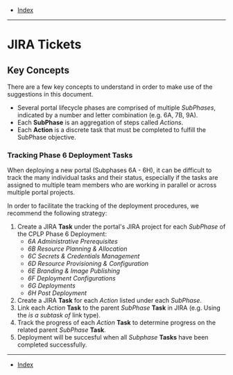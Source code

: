 - [Index](../index.md)

---

# JIRA Tickets

## Key Concepts

There are a few key concepts to understand in order to make use of the suggestions in this document.

- Several portal lifecycle phases are comprised of multiple _SubPhases_, indicated by a number and letter combination (e.g. 6A, 7B, 9A).
- Each **SubPhase** is an aggregation of steps called _Actions_.
- Each **Action** is a discrete task that must be completed to fulfill the SubPhase objective.

### Tracking Phase 6 Deployment Tasks

When deploying a new portal (Subphases 6A - 6H), it can be difficult to track the many individual tasks and their status, especially if the tasks are assigned to multiple team members who are working in parallel or across multiple portal projects.

In order to facilitate the tracking of the deployment procedures, we recommend the following strategy:

1. Create a JIRA **Task** under the portal's JIRA project for each _SubPhase_ of the CPLP Phase 6 Deployment:
   - _6A Administrative Prerequisites_
   - _6B Resource Planning & Allocation_
   - _6C Secrets & Credentials Management_
   - _6D Resource Provisioning & Configuration_
   - _6E Branding & Image Publishing_
   - _6F Deployment Configurations_
   - _6G Deployments_
   - _6H Post Deployment_
2. Create a JIRA **Task** for each _Action_ listed under each _SubPhase_.
3. Link each _Action_ **Task** to the parent _SubPhase_ **Task** in JIRA (e.g. Using the  _is a subtask of_ link type).
4. Track the progress of each _Action_ **Task** to determine progress on the related parent _SubPhase_ **Task**.
5. Deployment will be succesful when all _Subphase_ **Tasks** have been completed successfully.

---

- [Index](../index.md)

